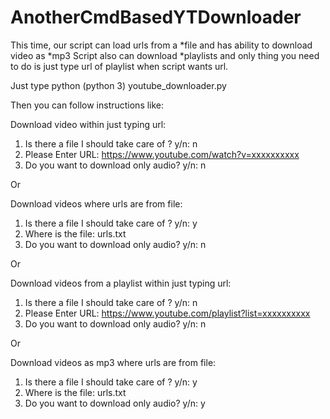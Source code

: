 # AnotherCmdBasedYTDownloader
This time, our script can load urls from a *file and has ability to download video as *mp3
Script also can download *playlists and only thing you need to do is just type url of playlist when script wants url.

Just type python (python 3) youtube_downloader.py

Then you can follow instructions like:

Download video within just typing url:
1) Is there a file I should take care of ? y/n: n
2) Please Enter URL: https://www.youtube.com/watch?v=xxxxxxxxxx
3) Do you want to download only audio? y/n: n

Or

Download videos where urls are from file:
1) Is there a file I should take care of ? y/n: y
2) Where is the file: urls.txt
3) Do you want to download only audio? y/n: n

Or

Download videos from a playlist within just typing url:
1) Is there a file I should take care of ? y/n: n
2) Please Enter URL: https://www.youtube.com/playlist?list=xxxxxxxxxx
3) Do you want to download only audio? y/n: n

Or

Download videos as mp3 where urls are from file:
1) Is there a file I should take care of ? y/n: y
2) Where is the file: urls.txt
3) Do you want to download only audio? y/n: y
